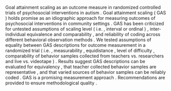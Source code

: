 Goal attainment scaling as an outcome measure in randomized controlled trials of psychosocial interventions in autism . Goal attainment scaling ( GAS ) holds promise as an idiographic approach for measuring outcomes of psychosocial interventions in community settings . GAS has been criticized for untested assumptions of scaling level ( i.e. , interval or ordinal ) , inter-individual equivalence and comparability , and reliability of coding across different behavioral observation methods . We tested assumptions of equality between GAS descriptions for outcome measurement in a randomized trial ( i.e. , measurability , equidistance , level of difficulty , comparability of behavior samples collected from teachers vs. researchers and live vs. videotape ) . Results suggest GAS descriptions can be evaluated for equivalency , that teacher collected behavior samples are representative , and that varied sources of behavior samples can be reliably coded . GAS is a promising measurement approach . Recommendations are provided to ensure methodological quality . 